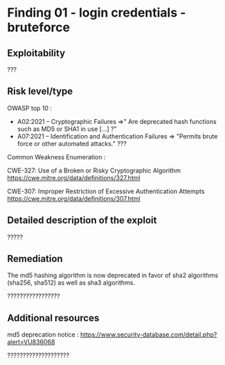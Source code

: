 # Finding 01 - login credentials - bruteforce


## Exploitability
???


## Risk level/type
OWASP top 10 :
- A02:2021 – Cryptographic Failures
	=>" Are deprecated hash functions such as MD5 or SHA1 in use [...] ?"
- A07:2021 – Identification and Authentication Failures
	=> "Permits brute force or other automated attacks."
???


Common Weakness Enumeration :

CWE-327: Use of a Broken or Risky Cryptographic Algorithm
https://cwe.mitre.org/data/definitions/327.html

CWE-307: Improper Restriction of Excessive Authentication Attempts
https://cwe.mitre.org/data/definitions/307.html

## Detailed description of the exploit
?????


## Remediation
The md5 hashing algorithm is now deprecated in favor of sha2 algorithms (sha256, sha512) as well as sha3 algorithms.

?????????????????


## Additional resources
md5 deprecation notice :
https://www.security-database.com/detail.php?alert=VU836068

????????????????????